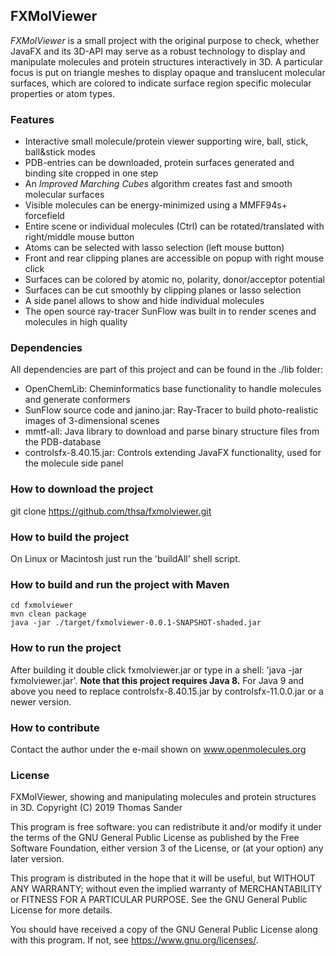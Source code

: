 ## FXMolViewer

*FXMolViewer* is a small project with the original purpose to check, whether JavaFX and its 3D-API may serve as a robust technology to display and manipulate molecules and protein structures interactively in 3D. A particular focus is put on triangle meshes to display opaque and translucent molecular surfaces, which are colored to indicate surface region specific molecular properties or atom types.


### Features

* Interactive small molecule/protein viewer supporting wire, ball, stick, ball&stick modes
* PDB-entries can be downloaded, protein surfaces generated and binding site cropped in one step
* An *Improved Marching Cubes* algorithm creates fast and smooth molecular surfaces
* Visible molecules can be energy-minimized using a MMFF94s+ forcefield
* Entire scene or individual molecules (Ctrl) can be rotated/translated with right/middle mouse button
* Atoms can be selected with lasso selection (left mouse button)
* Front and rear clipping planes are accessible on popup with right mouse click
* Surfaces can be colored by atomic no, polarity, donor/acceptor potential
* Surfaces can be cut smoothly by clipping planes or lasso selection
* A side panel allows to show and hide individual molecules
* The open source ray-tracer SunFlow was built in to render scenes and molecules in high quality


### Dependencies

All dependencies are part of this project and can be found in the ./lib folder:
* OpenChemLib: Cheminformatics base functionality to handle molecules and generate conformers
* SunFlow source code and janino.jar: Ray-Tracer to build photo-realistic images of 3-dimensional scenes
* mmtf-all: Java library to download and parse binary structure files from the PDB-database
* controlsfx-8.40.15.jar: Controls extending JavaFX functionality, used for the molecule side panel


### How to download the project

git clone https://github.com/thsa/fxmolviewer.git


### How to build the project

On Linux or Macintosh just run the 'buildAll' shell script.

### How to build and run the project with Maven

```
cd fxmolviewer
mvn clean package
java -jar ./target/fxmolviewer-0.0.1-SNAPSHOT-shaded.jar
```

### How to run the project

After building it double click fxmolviewer.jar or type in a shell: 'java -jar fxmolviewer.jar'.
**Note that this project requires Java 8.** For Java 9 and above you need to replace controlsfx-8.40.15.jar
by controlsfx-11.0.0.jar or a newer version.


### How to contribute

Contact the author under the e-mail shown on www.openmolecules.org


### License

FXMolViewer, showing and manipulating molecules and protein structures in 3D.
Copyright (C) 2019 Thomas Sander

This program is free software: you can redistribute it and/or modify
it under the terms of the GNU General Public License as published by
the Free Software Foundation, either version 3 of the License, or
(at your option) any later version.

This program is distributed in the hope that it will be useful,
but WITHOUT ANY WARRANTY; without even the implied warranty of
MERCHANTABILITY or FITNESS FOR A PARTICULAR PURPOSE.  See the
GNU General Public License for more details.

You should have received a copy of the GNU General Public License
along with this program.  If not, see <https://www.gnu.org/licenses/>.
